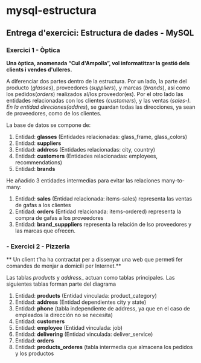 # mysql-estructura
## Entrega d'exercici: Estructura de dades - MySQL
### Exercici 1 - Òptica
**Una òptica, anomenada “Cul d'Ampolla”, vol informatitzar la gestió dels clients i vendes d'ulleres.**

A diferenciar dos partes dentro de la estructura. Por un lado, la parte del producto (_glasses_), proveedores (_suppliers_), y marcas (_brands_), así como los pedidos(_orders_) realizados al/los proveedor(es).
Por el otro lado las entidades relacionadas con los clientes (_customers_), y las ventas (_sales-). En la entidad direciones(_addres__), se guardan todas las direcciones, ya sean de proveedores, como de 
los clientes.

La base de datos se compone de:
1. Entidad: **glasses** (Entidades relacionadas: glass_frame, glass_colors)
2. Entidad: **suppliers** 
3. Entidad: **address**  (Entidades relacionadas: city, country)
4. Entidad: **customers**  (Entidades relacionadas: employees, recommendations)
5. Entidad: **brands**


He añadido 3 entidades intermedias para evitar las relaciones many-to-many:
1. Entidad: **sales** (Entidad relacionada: items-sales) representa las ventas de gafas a los clientes
2. Entidad: **orders** (Entidad relacionada: items-ordered) representa la compra de gafas a los proveedores
3. Entidad: **brand_supppliers** representa la relación de lso proveedores y las marcas que ofrecen.

### - Exercici 2 - Pizzeria
** Un client t’ha ha contractat per a dissenyar una web que permeti fer comandes de menjar a domicili per Internet.**

Las tablas _products_ y _address__ actuan como tablas principales. 
Las siguientes tablas forman parte del diagrama
1. Entidad: **products** (Entidad vinculada: product_category)
2. Entidad: **address** (Entidad dependientes city y state)
3. Entidad: **phone**  (tabla independiente de address, ya que en el caso de empleados la dirección no se necesita)
4. Entidad: **customers**  
5. Entidad: **employee** (Entidad vinculada: job)
6. Entidad: **delivering** (Entidad vinculada: deliver_service)
7. Entidad: **orders** 
8. Entidad: **products_orderes** (tabla intermedia que almacena los pedidos y los productos
